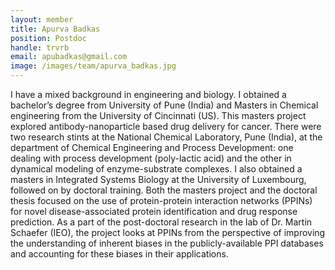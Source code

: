 ```yaml
---
layout: member
title: Apurva Badkas
position: Postdoc
handle: trvrb
email: apubadkas@gmail.com
image: /images/team/apurva_badkas.jpg
---
```

I have a mixed background in engineering and biology. I obtained a bachelor’s degree from University of Pune (India) and Masters in Chemical engineering from the University of Cincinnati (US). This masters project explored antibody-nanoparticle based drug delivery for cancer. There were two research stints at the National Chemical Laboratory, Pune (India), at the department of Chemical Engineering and Process Development: one dealing with process development (poly-lactic acid) and the other in dynamical modeling of enzyme-substrate complexes. I also obtained a masters in Integrated Systems Biology at the University of Luxembourg, followed on by doctoral training. Both the masters project and the doctoral thesis focused on the use of protein-protein interaction networks (PPINs) for novel disease-associated protein identification and drug response prediction. As a part of the post-doctoral research in the lab of Dr. Martin Schaefer (IEO), the project looks at PPINs from the perspective of improving the understanding of inherent biases in the publicly-available PPI databases and accounting for these biases in their applications.
